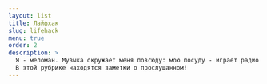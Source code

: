 ```yaml
---
layout: list
title: Лайфхак
slug: lifehack
menu: true
order: 2
description: >
  Я - меломан. Музыка окружает меня повсюду: мою посуду - играет радио на волне "RockFM", сижу за компьютером в офисе или дома - в наушниках подборка лучших трэков на любой случай жизни.
  В этой рубрике находятся заметки о прослушанном!
---
```

